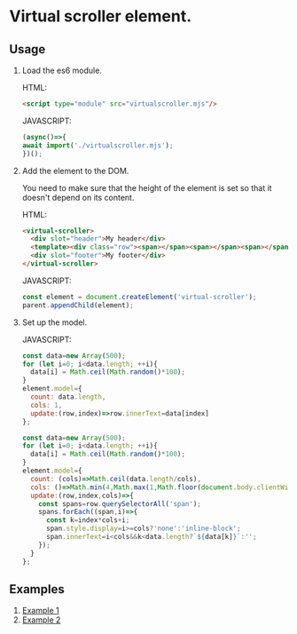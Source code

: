 # Virtual scroller element.

## Usage

1. Load the es6 module.

    HTML:
    ```html
    <script type="module" src="virtualscroller.mjs"/>
    ```
 
    JAVASCRIPT:
    ```javascript 1.7
    (async()=>{
    await import('./virtualscroller.mjs');
    })();
    ```

2. Add the element to the DOM.

    You need to make sure that the height of the element is set so that it doesn't depend on its content.
    
    HTML:
    ```html
    <virtual-scroller>
      <div slot="header">My header</div>
      <template><div class="row"><span></span><span></span><span></span><span></span></div></template>
      <div slot="footer">My footer</div>
    </virtual-scroller>
    ```
    JAVASCRIPT:
    ```javascript 1.7
    const element = document.createElement('virtual-scroller');
    parent.appendChild(element);
    ```
    
3. Set up the model.

    JAVASCRIPT:

    ```javascript 1.7
    const data=new Array(500);
    for (let i=0; i<data.length; ++i){
      data[i] = Math.ceil(Math.random()*100);
    }
    element.model={
      count: data.length,
      cols: 1,
      update:(row,index)=>row.innerText=data[index]
    };
    ```

    ```javascript 1.7
    const data=new Array(500);
    for (let i=0; i<data.length; ++i){
      data[i] = Math.ceil(Math.random()*100);
    }
    element.model={
      count: (cols)=>Math.ceil(data.length/cols),
      cols: ()=>Math.min(4,Math.max(1,Math.floor(document.body.clientWidth/128))),
      update:(row,index,cols)=>{
        const spans=row.querySelectorAll('span');
        spans.forEach((span,i)=>{
          const k=index*cols+i;
          span.style.display=i>=cols?'none':'inline-block';
          span.innerText=i<cols&&k<data.length?`${data[k]}`:'';
        });
      }
    };
    ```
    
## Examples

1. [Example 1](example1.html)
2. [Example 2](example2.html)
